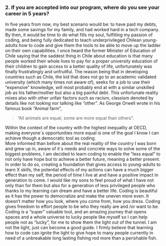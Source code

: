 ### 2. If you are accepted into our program, where do you see your career in 5 years?
In five years from now, my best scenario would be: to have paid my debts, made some savings for my family, and had worked hard in a tech company. By then, it would be time to do what fills my soul, fulfilling my passion of coding, and being fully dedicated to teach underprivileged Chilean young-adults how to code and give them the tools to be able to move up the ladder on their own capabilities.
I once heard the former Minister of Education of Chile saying that the saddest thing in Chile about education is that many people worked their whole lives to pay for a proper university education of their children to gain access to a better quality of life, unfortunately was finally frustratingly and unfruitful. The reason being that in developing countries such as Chile, the kid that does not go to an academic validated university (which many times not aware of), seeks for a job to use their “expensive” knowledge, will most probably  end at with a similar unskilled job as his father/mother but also a big painful debt. This unfortunate reality mixes also with other unfair factors such as racism, classism denoted by details like not looking nor talking like “other”. As George Orwell wrote in his famous book “Animal farm”,
>“All animals are equal, some are more equal than others”.

Within the context of the country with the highest inequality at OECD, making everyone´s opportunities more equal is one of the goal I know I can achieve though a democratic tool as coding.  
More informed than before about the real reality of the country I was born and grew up in, aware of it´s needs and concrete ways to solve some of the biggest problems, I am decided to learn coding to enable the “less equal” to not only have hope but to achieve a better future, meaning a better present. In order to do so, creating a foundation that gives access to young-adults to learn X skills, the potential effects of my actions can have a much bigger effect than my self, the period of time I live at and have a positive impact in generation to come. I would like my sons to feel proud of what I have not only than for them but also for a generation of less privileged people who thanks to my learning can dream and have a better life.
Coding is beautiful as it has the power to democratize and make the uneven more even. It doesn’t matter how you look, where you come from, how you dress. Coding gives freedom to effort people to be who they really are and /or want to be. Coding is a “super” valuable tool, and an amazing journey that opens spaces and a whole universe to lucky people like myself so I can help people not as “lucky”, for me to show them the light out of the tunnel. I am not the light, just can become a good guide. I firmly believe that learning how to code can ignite the light to give hope to many people currently in need of a unbreakable long lasting fishing rod more than a perishable fish. 

